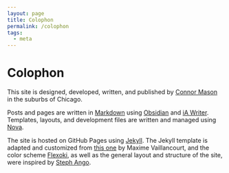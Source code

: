 ```yaml
---
layout: page
title: Colophon
permalink: /colophon
tags:
  - meta
---
```

# Colophon

This site is designed, developed, written, and published by [Connor Mason](/about) in the suburbs of Chicago. 

Posts and pages are written in [Markdown](https://daringfireball.net/projects/markdown) using [Obsidian](https://obsidian.md) and [iA Writer](https://ia.net/writer). Templates, layouts, and development files are written and managed using [Nova](https://nova.app).

The site is hosted on GitHub Pages using [Jekyll](https://jekyllrb.com). The Jekyll template is adapted and customized from [this one](https://github.com/maximevaillancourt/digital-garden-jekyll-template) by Maxime Vaillancourt, and the color scheme [Flexoki](https://stephango.com/flexoki), as well as the general layout and structure of the site, were inspired by [Steph Ango](https://stephango.com).